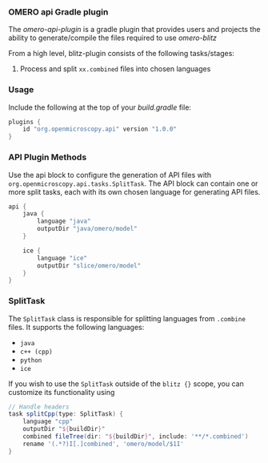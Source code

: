### OMERO api Gradle plugin

The _omero-api-plugin_ is a gradle plugin that provides users and projects the ability to generate/compile the files
required to use _omero-blitz_

From a high level, blitz-plugin consists of the following tasks/stages:

1. Process and split `xx.combined` files into chosen languages

### Usage

Include the following at the top of your _build.gradle_ file:

```groovy
plugins {
    id "org.openmicroscopy.api" version "1.0.0"
}
```

### API Plugin Methods

Use the api block to configure the generation of API files with `org.openmicroscopy.api.tasks.SplitTask`.
The API block can contain one or more split tasks, each with its own chosen language for generating API files.

```groovy
api {
    java {
        language "java"
        outputDir "java/omero/model"
    }

    ice {
        language "ice"
        outputDir "slice/omero/model"
    }
}
```

### SplitTask

The `SplitTask` class is responsible for splitting languages from `.combine` files.
It supports the following languages:
* `java`
* `c++ (cpp)`
* `python`
* `ice`

If you wish to use the `SplitTask` outside of the `blitz {}` scope, you can customize
its functionality using

```groovy
// Handle headers
task splitCpp(type: SplitTask) {
    language "cpp"
    outputDir "${buildDir}"
    combined fileTree(dir: "${buildDir}", include: '**/*.combined')
    rename '(.*?)I[.]combined', 'omero/model/$1I'
}
```
